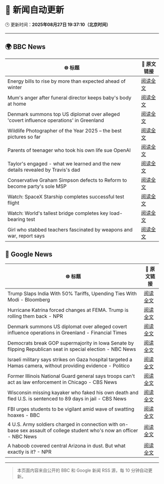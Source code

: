 # 🧠 新闻自动更新

🕒 更新时间：**2025年08月27日 19:37:10（北京时间）**

---

## 🌍 BBC News

| 🌐 标题 | 🔗 原文链接 |
|--------|-------------|
| Energy bills to rise by more than expected ahead of winter | [阅读全文](https://www.bbc.com/news/articles/c78zgz7j576o?at_medium=RSS&at_campaign=rss) |
| Mum's anger after funeral director keeps baby's body at home | [阅读全文](https://www.bbc.com/news/articles/c4gjr0ylenzo?at_medium=RSS&at_campaign=rss) |
| Denmark summons top US diplomat over alleged 'covert influence operations' in Greenland | [阅读全文](https://www.bbc.com/news/articles/c0j9l08902eo?at_medium=RSS&at_campaign=rss) |
| Wildlife Photographer of the Year 2025 – the best pictures so far | [阅读全文](https://www.bbc.com/news/articles/c70r7plrdndo?at_medium=RSS&at_campaign=rss) |
| Parents of teenager who took his own life sue OpenAI | [阅读全文](https://www.bbc.com/news/articles/cgerwp7rdlvo?at_medium=RSS&at_campaign=rss) |
| Taylor's engaged - what we learned and the new details revealed by Travis's dad | [阅读全文](https://www.bbc.com/news/articles/c4gzdpk3xwjo?at_medium=RSS&at_campaign=rss) |
| Conservative Graham Simpson defects to Reform to become party's sole MSP | [阅读全文](https://www.bbc.com/news/articles/cr74kg1vg4jo?at_medium=RSS&at_campaign=rss) |
| Watch: SpaceX Starship completes successful test flight | [阅读全文](https://www.bbc.com/news/videos/cd0dxg4kxg1o?at_medium=RSS&at_campaign=rss) |
| Watch: World's tallest bridge completes key load-bearing test | [阅读全文](https://www.bbc.com/news/videos/c5y3rrvl3r2o?at_medium=RSS&at_campaign=rss) |
| Girl who stabbed teachers fascinated by weapons and war, report says | [阅读全文](https://www.bbc.com/news/articles/ceqye7n8l88o?at_medium=RSS&at_campaign=rss) |

## 📰 Google News

| 🌐 标题 | 🔗 原文链接 |
|--------|-------------|
| Trump Slaps India With 50% Tariffs, Upending Ties With Modi - Bloomberg | [阅读全文](https://news.google.com/rss/articles/CBMiswFBVV95cUxORUppQnJXWW1VUFpKTnU0VUFXcGJpcGpieWctd0huRHkyYU5FdnNzUEpPR3kybHJqc3I2VW5MZjQtNXJWQjVzSF8tSDRGc01mdVpha21UY1FyNjZ2NnVwU1I4b2VQTTBCa3RiYmRyeDdnVDFiaGRRRHFRbUhXbFl0ODF6NmNReGJWbExuODlRQzJ2Q2I0MlRRdVdXQlFQSlAxMjFDUjhSU3VPVUE0QTBuWXJzdw?oc=5) |
| Hurricane Katrina forced changes at FEMA. Trump is rolling them back - NPR | [阅读全文](https://news.google.com/rss/articles/CBMifkFVX3lxTE1qZTR0SlNvUHhXRV84c2J0V2lOTUZMcVU5S21CN0dRWnVpZDg1ZmlxSUgtd1hIeWQwaVcwVkhFa1VLQnpfaW1PcDUwQUpRYWJGSldlVnQ1WUJqOVF3UlZvRVVSSmZ2aGhLNFJ3QnVsTkJqck81U0h6X0g1cWhJUQ?oc=5) |
| Denmark summons US diplomat over alleged covert influence operations in Greenland - Financial Times | [阅读全文](https://news.google.com/rss/articles/CBMicEFVX3lxTE5PM2ptTFFkY3ZqSnhFeDJUYjRSSksySmp3aWd2QmVjTW9yakZJekNfeUR0OHNYNzhHYnBXQXZycTIwVEVkRnZkcWliUTdsS1lmSHBqZ2RwcXJBUjBWNUVQYTRxQnF5NnEtaEExS3V2Z3k?oc=5) |
| Democrats break GOP supermajority in Iowa Senate by flipping Republican seat in special election - NBC News | [阅读全文](https://news.google.com/rss/articles/CBMisgFBVV95cUxPRU1CUWZfakJGS2tQNzFwVXdQbWtpRTJXcUtPN2d3VDlTUFdhLTEzcFkwX0lYVXk4RG9lMmpGWlpHaUxXWkl5Y2Z3NUo2YS0wZFhxYWRqR0tVcDYtZEpFd2ZseVBuSTk1SmotUUNQRW9aS1VKNVk5ZlM5eWU5Vy1NdDlxVGMzdTB3NXN3WUNidDJ1aXNIdGxseWtTemZWZC1hcDliT2o3ZUE5LVJkaVpvMkN30gFWQVVfeXFMTjV1RUdIVUllVWpNaGc4OW95Y3ZOdG5Za0V2clhVdVNNNE9qamV3alA3akxRX1prRVlKUnlUVUYtekFITEJ2VTBsME9vQktQOUhrckJUZmc?oc=5) |
| Israeli military says strikes on Gaza hospital targeted a Hamas camera, without providing evidence - Politico | [阅读全文](https://news.google.com/rss/articles/CBMi4AFBVV95cUxPbk5JQl8xODNuRU9QWjdUV2xiMndGM2ZXODVXMlY1ZV9nNEpld1ZTaGJGbHA2QWhsV0Q1VWFjRHZOaEJuZ3F5VEFaQXAzS1NSUG9wS2pUQUpZdDhqdUJDMWxGckZ3OGlfT0lyMkFWRXAwLUs0NFlKUHk1VkZRbFp2RUxTckVsTm5CZ2dUTTJMZHRGYlQtd3E2N2E0ZzRnZlk0V2RXN2NLUVE0bTdVemVXaHAyZlVJRGdPNjYwa3hXdFBuMWZTcE1sSk53X1g5WDFnVkpUbU9rMDNGRlVwQXZLdw?oc=5) |
| Former Illinois National Guard general says troops can't act as law enforcement in Chicago - CBS News | [阅读全文](https://news.google.com/rss/articles/CBMioAFBVV95cUxQeVkzdGdQSE93azlfRnZEVm9fblkyT1p1a29WUWNJeGs0RXJid09ZR0F0aXZiREc4XzAtQzczNG1OV2VZWFZrZlNaSnVFQUZJYkZ4WmhIY25zSGRKZ1JCUVhUcVQ5RE1XZ0RvVHNfZk1hZzgwUEtsaHlycmVydzJocXNXMGNVcmh1QTJWZDRXb1BrRFM3WDVWLUJGaHd3Um5H?oc=5) |
| Wisconsin missing kayaker who faked his own death and fled U.S. is sentenced to 89 days in jail - CBS News | [阅读全文](https://news.google.com/rss/articles/CBMihwFBVV95cUxPOGxvdVhKTzVONEFLVklQXzJieHh3V2xvbHA1Rl9vZWlMS2ZZaVF0MTR2OGVaUzhmMmRXcHVKZ0pBZXhHOVZLTERTLWhyaTdPbnBVT0hTc3lhWUU0a0FOdHA4VGc3d3d4bXFuaFY4MVRWNURpQ003amI1VnB3a3F5d21rak02QW_SAYwBQVVfeXFMUEtqWWFIdllvV045VFUzUWtsdE9ScFJ2aTg0dVVfaWJjN2NYOE16UHZycjAyckx4N3owdHBSVmlmbTF5bTJzOUtkOURqaW1WS1duWFROVUVfdE9VbFRlT0pDWVN1cGZNZ0tOaXVMZEVma251MVhYRXJRMUgtMGx6VC13eVFoY1J3Umw3QlU?oc=5) |
| FBI urges students to be vigilant amid wave of swatting hoaxes - BBC | [阅读全文](https://news.google.com/rss/articles/CBMiWkFVX3lxTE1JbjNFS0xvQXZCZDZsRVJEWWtBOXE1eWpld2FFalZfZUVHVmdieUFzVHlMNEZkajEtUzdkWjNhd3JfNlZFLXBUZlJOcWF0STZPSEVZQkVWeHRWUdIBX0FVX3lxTE5iRXhxVGRQV2lseERmVlJwQjE0SkhrcURfN3U2ZDdaa0d4UnkyOVVXWm01R0V5ZmEzSHYwQjZEMDJLZTZmc19oNXJXajJCZDY3bnRsQTNxN1RYUU5DNnFR?oc=5) |
| 4 U.S. Army soldiers charged in connection with on-base sex assault of college student who's now an officer - NBC News | [阅读全文](https://news.google.com/rss/articles/CBMiugFBVV95cUxNdmtkRjZ4ZWx6TGdkaG1TZzRhb3dXMUY2M3V2TVZCSG5jeFJKYkJNSzREWGJPdVplS1JubGcySU8xUk9yUWZ5V0p0cDRoU0FuenVIUkY0eGMyVjNJTE1TTTN2TG5GbTJRbmVLOHM5VjYzV3R3X1lQa0V5RGJVeExLVTg5NTFEOWdweVNZREpNNC13TklJWVl2SEs3SlZWUGlKM1BtS0dVUWxDd0x4Wmhwc2ZLTk9vNE5tWFHSAVZBVV95cUxNVmtDdWw5QjZRYmNiRW1iT0o1dFpSQkN3SlRfYktxNDF5bGRQdzN6NUlfM21TdW9GREJrOW0yRnhJczB4X2tnc0NWd21Pdy1oVktFMHFqZw?oc=5) |
| A haboob covered central Arizona in dust. But what exactly is it? - NPR | [阅读全文](https://news.google.com/rss/articles/CBMigwFBVV95cUxPZDlIQUNnbm5QLXpDaFIxQ3RtZW1JRGY0MU9OLXBIVk9sWGg1SUY2ckUwanpyU2l3ZzdocWU1MzRxd2dBd1BrR0N5Y2l4Zy1ubXJmSGVSdThoV3laY2cyQ0Jwb2YzejROUklnTnp0WWlDdEJLN2YzaFRSRldLMkhxbTlfVQ?oc=5) |

---
> 本页面内容来自公开的 BBC 和 Google 新闻 RSS 源，每 10 分钟自动更新。